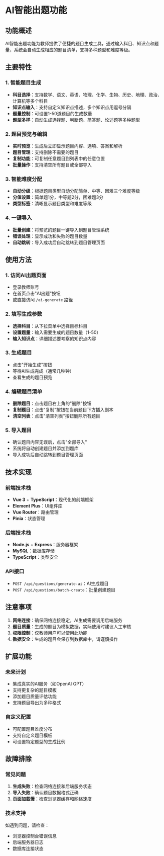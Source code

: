 # AI智能出题功能

## 功能概述

AI智能出题功能为教师提供了便捷的题目生成工具，通过输入科目、知识点和题量，系统会自动生成相应的题目清单，支持多种题型和难度等级。

## 主要特性

### 1. 智能题目生成
- **科目选择**：支持数学、语文、英语、物理、化学、生物、历史、地理、政治、计算机等多个科目
- **知识点输入**：支持自定义知识点描述，多个知识点用逗号分隔
- **题量控制**：可设置1-50道题目的生成数量
- **题型多样**：自动生成选择题、判断题、简答题、论述题等多种题型

### 2. 题目预览与编辑
- **实时预览**：生成后立即显示题目内容、选项、答案和解析
- **题目管理**：支持删除不需要的题目
- **复制功能**：可复制任意题目到列表中的任意位置
- **批量操作**：支持清空所有题目或全部导入

### 3. 智能难度分配
- **自动分级**：根据题目类型自动分配简单、中等、困难三个难度等级
- **分值设置**：简单题1分，中等题2分，困难题3分
- **类型标签**：清晰显示题目类型和难度等级

### 4. 一键导入
- **批量创建**：将预览的题目一键导入到题目管理系统
- **错误处理**：显示成功和失败的题目数量
- **自动跳转**：导入成功后自动跳转到题目管理页面

## 使用方法

### 1. 访问AI出题页面
- 登录教师账号
- 在首页点击"AI出题"按钮
- 或直接访问 `/ai-generate` 路径

### 2. 填写生成参数
- **选择科目**：从下拉菜单中选择目标科目
- **设置题量**：输入需要生成的题目数量（1-50）
- **输入知识点**：详细描述要考察的知识点内容

### 3. 生成题目
- 点击"开始生成"按钮
- 等待AI生成完成（通常几秒钟）
- 查看生成的题目预览

### 4. 编辑题目清单
- **删除题目**：点击题目右上角的"删除"按钮
- **复制题目**：点击"复制"按钮在当前题目下方插入副本
- **清空列表**：点击"清空列表"按钮删除所有题目

### 5. 导入题目
- 确认题目内容无误后，点击"全部导入"
- 系统将自动创建题目并添加到题库
- 导入成功后自动跳转到题目管理页面

## 技术实现

### 前端技术栈
- **Vue 3** + **TypeScript**：现代化的前端框架
- **Element Plus**：UI组件库
- **Vue Router**：路由管理
- **Pinia**：状态管理

### 后端技术栈
- **Node.js** + **Express**：服务器框架
- **MySQL**：数据库存储
- **TypeScript**：类型安全

### API接口
- `POST /api/questions/generate-ai`：AI生成题目
- `POST /api/questions/batch-create`：批量创建题目

## 注意事项

1. **网络连接**：确保网络连接稳定，AI生成需要调用后端服务
2. **题目质量**：生成的题目为模拟数据，实际使用时建议人工审核
3. **权限控制**：仅教师用户可以使用此功能
4. **数据安全**：生成的题目会保存到数据库中，请谨慎操作

## 扩展功能

### 未来计划
- 集成真实的AI服务（如OpenAI GPT）
- 支持更复杂的题目模板
- 添加题目质量评估功能
- 支持题目导出为多种格式

### 自定义配置
- 可配置题目难度分布
- 支持自定义题目模板
- 可设置特定题型的生成比例

## 故障排除

### 常见问题
1. **生成失败**：检查网络连接和后端服务状态
2. **导入失败**：确认题目数据格式正确
3. **页面加载慢**：检查浏览器缓存和网络速度

### 技术支持
如遇到问题，请检查：
- 浏览器控制台错误信息
- 后端服务器日志
- 数据库连接状态 
